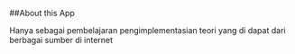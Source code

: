 ##About this App

Hanya sebagai pembelajaran pengimplementasian teori yang di dapat dari berbagai sumber di internet